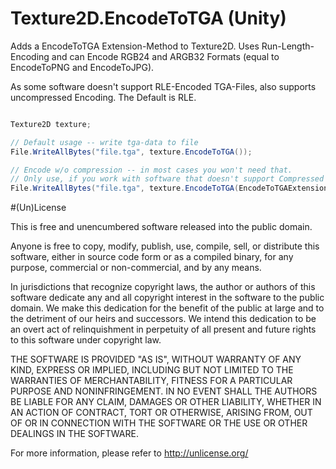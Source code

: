# Texture2D.EncodeToTGA (Unity)

Adds a EncodeToTGA Extension-Method to Texture2D. Uses Run-Length-Encoding and can Encode RGB24 and ARGB32 Formats (equal to EncodeToPNG and EncodeToJPG).

As some software doesn't support RLE-Encoded TGA-Files, also supports uncompressed Encoding. The Default is RLE.

```csharp

Texture2D texture;

// Default usage -- write tga-data to file
File.WriteAllBytes("file.tga", texture.EncodeToTGA()); 

// Encode w/o compression -- in most cases you won't need that. 
// Only use, if you work with software that doesn't support Compressed TGAs.
File.WriteAllBytes("file.tga", texture.EncodeToTGA(EncodeToTGAExtension.Compression.None));

```

#(Un)License

This is free and unencumbered software released into the public domain.

Anyone is free to copy, modify, publish, use, compile, sell, or distribute this software, either in source code form or as a compiled binary, for any purpose, commercial or non-commercial, and by any means.

In jurisdictions that recognize copyright laws, the author or authors of this software dedicate any and all copyright interest in the software to the public domain. We make this dedication for the benefit of the public at large and to the detriment of our heirs and successors. We intend this dedication to be an overt act of relinquishment in perpetuity of all present and future rights to this software under copyright law.

THE SOFTWARE IS PROVIDED "AS IS", WITHOUT WARRANTY OF ANY KIND, EXPRESS OR IMPLIED, INCLUDING BUT NOT LIMITED TO THE WARRANTIES OF MERCHANTABILITY, FITNESS FOR A PARTICULAR PURPOSE AND NONINFRINGEMENT. IN NO EVENT SHALL THE AUTHORS BE LIABLE FOR ANY CLAIM, DAMAGES OR OTHER LIABILITY, WHETHER IN AN ACTION OF CONTRACT, TORT OR OTHERWISE, ARISING FROM, OUT OF OR IN CONNECTION WITH THE SOFTWARE OR THE USE OR OTHER DEALINGS IN THE SOFTWARE.

For more information, please refer to <http://unlicense.org/>
